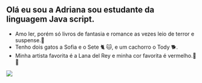## Olá eu sou a Adriana sou estudante da linguagem  Java script.
- Amo ler, porém só livros de fantasia e romance as vezes leio de terror e suspense.📖
- Tenho dois gatos a Sofia e o Sete 🐈 🐱, e um cachorro o Tody 🐕.
- Minha artista favorita é a Lana del Rey e minha cor favorita é vermelho.💋💋


![](https://media1.tenor.com/m/e5pYTKS0te0AAAAd/lana.gif)

